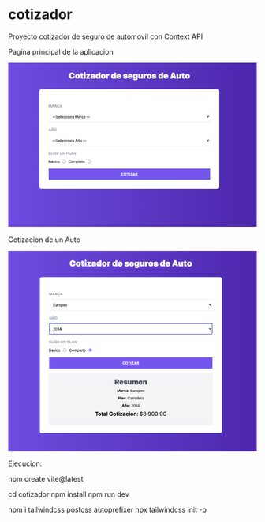 # cotizador
Proyecto cotizador de seguro de automovil con Context API 



Pagina principal de la aplicacion

![alt text](/src/img/Principal.png)


Cotizacion de un Auto

![alt text](/src/img/Cotizacion.png)


Ejecucion:

npm create vite@latest

cd cotizador
npm install
npm run dev


npm i tailwindcss postcss autoprefixer
npx tailwindcss init -p








